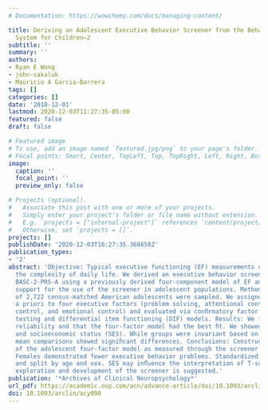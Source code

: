 ```yaml
---
# Documentation: https://wowchemy.com/docs/managing-content/

title: Deriving an Adolescent Executive Behavior Screener from the Behavior Assessment
  System for Children—2
subtitle: ''
summary: ''
authors:
- Ryan E Wong
- john-sakaluk
- Mauricio A Garcia-Barrera
tags: []
categories: []
date: '2018-12-01'
lastmod: 2020-12-03T11:27:35-05:00
featured: false
draft: false

# Featured image
# To use, add an image named `featured.jpg/png` to your page's folder.
# Focal points: Smart, Center, TopLeft, Top, TopRight, Left, Right, BottomLeft, Bottom, BottomRight.
image:
  caption: ''
  focal_point: ''
  preview_only: false

# Projects (optional).
#   Associate this post with one or more of your projects.
#   Simply enter your project's folder or file name without extension.
#   E.g. `projects = ["internal-project"]` references `content/project/deep-learning/index.md`.
#   Otherwise, set `projects = []`.
projects: []
publishDate: '2020-12-03T16:27:35.368658Z'
publication_types:
- '2'
abstract: 'Objective: Typical executive functioning (EF) measurements do not reﬂect
  the complexity of daily life. We derived an executive behavior screener from the
  BASC-2-PRS-A using a previously derived four-component model of EF and provided
  support for the use of the screener in adolescent populations. Methods: A total
  of 2,722 census-matched American adolescents were sampled. We assigned 25 items
  a priori to four executive factors (problem solving, attentional control, behavioral
  control, and emotional control) and evaluated via conﬁrmatory factor analysis, invariance
  testing and differential item functioning (DIF) models. Results: We found acceptable-to-good
  reliability and that the four-factor model had the best ﬁt. We showed DIF for age
  and socioeconomic status (SES). While groups were invariant based on sex, latent
  mean comparisons showed signiﬁcant differences. Conclusions: Construct validity
  of the adolescent four-factor model as measured through the screener was supported.
  Females demonstrated fewer executive behavior problems. Standardized norms are available
  and split by age and sex. SES may inﬂuence the interpretation of T-scores. Continued
  exploration and development of the screener is suggested.'
publication: '*Archives of Clinical Neuropsychology*'
url_pdf: https://academic.oup.com/acn/advance-article/doi/10.1093/arclin/acy090/5231886
doi: 10.1093/arclin/acy090
---
```

